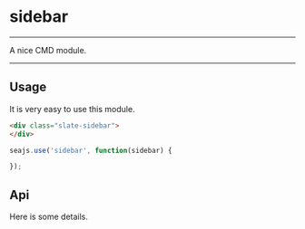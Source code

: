 # sidebar

---

A nice CMD module.

---

## Usage

It is very easy to use this module.

````html
<div class="slate-sidebar">
</div>
````

```javascript
seajs.use('sidebar', function(sidebar) {

});
```

## Api

Here is some details.
